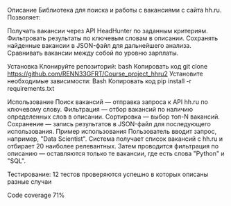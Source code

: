 Описание
Библиотека для поиска и работы с вакансиями с сайта hh.ru. Позволяет:


Получать вакансии через API HeadHunter по заданным критериям.
Фильтровать результаты по ключевым словам в описании.
Сохранять найденные вакансии в JSON-файл для дальнейшего анализа.
Сравнивать вакансии между собой по уровню зарплаты.


Установка
Клонируйте репозиторий:
bash
Копировать код
git clone https://github.com/RENN33GFRT/Course_project_hhru2
Установите необходимые зависимости:
Bash
Копировать код
pip install -r requirements.txt


Использование
Поиск вакансий — отправка запроса к API hh.ru по ключевому слову.
Фильтрация — отбор вакансий по наличию определенных слов в описании.
Сортировка — выбор топ-N вакансий.
Сохранение — запись результатов в JSON-файл для последующего использования.
Пример использования
Пользователь вводит запрос, например, "Data Scientist".
Система получает список вакансий с hh.ru и отбирает 20 наиболее релевантных.
Затем проводится фильтрация по описанию — оставляются только те вакансии, где есть слова "Python" и "SQL".

Тестирование:
12 тестов проверяются успешно в которых описаны разные случаи

Code coverage 71%
